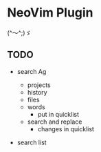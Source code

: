 
# NeoVim Plugin

(^～^;)ゞ

## TODO
* search Ag
    * projects
    * history
    * files
    * words
        * put in quicklist
    * search and replace
        * changes in quicklist

* search list

